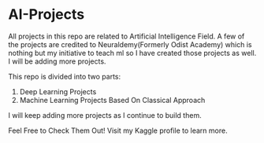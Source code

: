 # AI-Projects

All projects in this repo are related to Artificial Intelligence Field. A few of the projects are credited to Neuraldemy(Formerly Odist Academy) which is nothing but my initiative to teach ml so I have created those projects as well. I will be adding more projects.

This repo is divided into two parts: 

1. Deep Learning Projects 
2. Machine Learning Projects Based On Classical Approach

I will keep adding more projects as I continue to build them. 

Feel Free to Check Them Out! 
Visit my Kaggle profile to learn more.    
